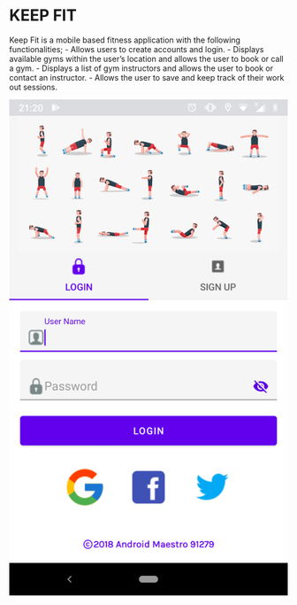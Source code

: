 # KEEP FIT
Keep Fit is a mobile based fitness application with the following functionalities;
    - Allows users to create accounts and login.
    - Displays available gyms within the user’s location and allows the user to book or call a gym.
    - Displays a list of gym instructors and allows the user to book or contact an instructor.
    - Allows the user to save and keep track of their work out sessions. 

![alt text](screenshots/LoginScreen.png "Description goes here")
